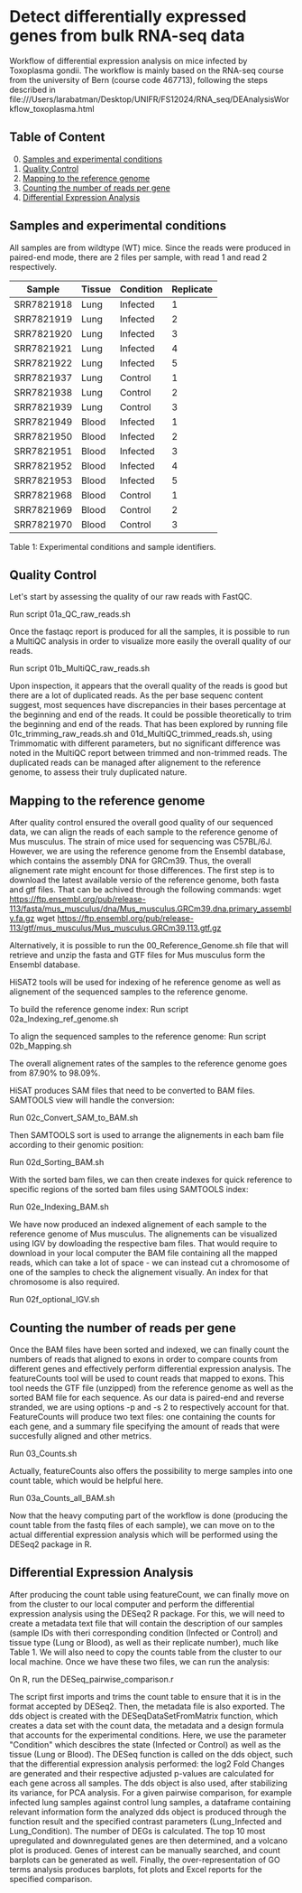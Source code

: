 # Detect differentially expressed genes from bulk RNA-seq data
Workflow of differential expression analysis on mice infected by Toxoplasma gondii.
The workflow is mainly based on the RNA-seq course from the university of Bern (course code 467713), following the steps described in file:///Users/larabatman/Desktop/UNIFR/FS12024/RNA_seq/DEAnalysisWorkflow_toxoplasma.html


## Table of Content

0. [Samples and experimental conditions](#samples-and-experimental-conditions)
1. [Quality Control](#quality-control)
2. [Mapping to the reference genome](#mapping-to-the-reference-genome)
3. [Counting the number of reads per gene](#counting-the-number-of-reads-per-gene)
4. [Differential Expression Analysis](#differential-expression-analysis)

## Samples and experimental conditions
All samples are from wildtype  (WT) mice. 
Since the reads were produced in paired-end mode, there are 2 files per sample, with read 1 and read 2 respectively.


| Sample    | Tissue  | Condition | Replicate |
|-----------|---------|-----------|-----------|
| SRR7821918 | Lung    | Infected  | 1         |
| SRR7821919 | Lung    | Infected  | 2         |
| SRR7821920 | Lung    | Infected  | 3         |
| SRR7821921 | Lung    | Infected  | 4         |
| SRR7821922 | Lung    | Infected  | 5         |
| SRR7821937 | Lung    | Control   | 1         |
| SRR7821938 | Lung    | Control   | 2         |
| SRR7821939 | Lung    | Control   | 3         |
| SRR7821949 | Blood   | Infected  | 1         |
| SRR7821950 | Blood   | Infected  | 2         |
| SRR7821951 | Blood   | Infected  | 3         |
| SRR7821952 | Blood   | Infected  | 4         |
| SRR7821953 | Blood   | Infected  | 5         |
| SRR7821968 | Blood   | Control   | 1         |
| SRR7821969 | Blood   | Control   | 2         |
| SRR7821970 | Blood   | Control   | 3         |

Table 1: Experimental conditions and sample identifiers.

## Quality Control

Let's start by assessing the quality of our raw reads with FastQC.

Run script 01a_QC_raw_reads.sh

Once the fastaqc report is produced for all the samples, it is possible to run a MultiQC analysis in order to visualize more easily the overall quality of our reads.

Run script 01b_MultiQC_raw_reads.sh

Upon inspection, it appears that the overall quality of the reads is good but there are a lot of duplicated reads. As the per base sequenc content suggest, most sequences have discrepancies in their bases percentage at the beginning and end of the reads. It could be possible theoretically to trim the beginning and end of the reads. That has been explored by running file 01c_trimming_raw_reads.sh and 01d_MultiQC_trimmed_reads.sh, using Trimmomatic with different parameters, but no significant difference was noted in the MultiQC report between trimmed and non-trimmed reads. 
The duplicated reads can be managed after alignement to the reference genome, to assess their truly duplicated nature. 

## Mapping to the reference genome

After quality control ensured the overall good quality of our sequenced data, we can align the reads of each sample to the reference genome of Mus musculus. The strain of mice used for sequencing was C57BL/6J. However, we are using the reference genome from the Ensembl database, which contains the assembly DNA for GRCm39. Thus, the overall alignement rate might encount for those differences. 
The first step is to download the latest available versio of the reference genome, both fasta and gtf files. That can be achived through the following commands: 
wget https://ftp.ensembl.org/pub/release-113/fasta/mus_musculus/dna/Mus_musculus.GRCm39.dna.primary_assembly.fa.gz
wget https://ftp.ensembl.org/pub/release-113/gtf/mus_musculus/Mus_musculus.GRCm39.113.gtf.gz

Alternatively, it is possible to run the 00_Reference_Genome.sh file that will retrieve and unzip the fasta and GTF files for Mus musculus form the Ensembl database. 

HiSAT2 tools will be used for indexing of he reference genome as well as alignement of the sequenced samples to the reference genome.

To build the reference genome index: 
Run script 02a_Indexing_ref_genome.sh

To align the sequenced samples to the reference genome:
Run script 02b_Mapping.sh

The overall alignement rates of the samples to the reference genome goes from 87.90% to 98.09%. 

HiSAT produces SAM files that need to be converted to BAM files. SAMTOOLS view will handle the conversion:

Run 02c_Convert_SAM_to_BAM.sh

Then SAMTOOLS sort is used to arrange the alignements in each bam file according to their genomic position:

Run 02d_Sorting_BAM.sh

With the sorted bam files, we can then create indexes for quick reference to specific regions of the sorted bam files using SAMTOOLS index:

Run 02e_Indexing_BAM.sh

We have now produced an indexed alignement of each sample to the reference genome of Mus musculus. The alignements can be visualized using IGV by dowloading the respective bam files. That would require to download in your local computer the BAM file containing all the mapped reads, which can take a lot of space - we can instead cut a chromosome of one of the samples to check the alignement visually. An index for that chromosome is also required. 

Run 02f_optional_IGV.sh

## Counting the number of reads per gene

Once the BAM files have been sorted and indexed, we can finally count the numbers of reads that aligned to exons in  order to compare counts from different genes and effectively perform differential expression analysis. 
The featureCounts tool will be used to count reads that mapped to exons. This tool needs the GTF file (unzipped) from the reference genome as well as the sorted BAM file for each sequence. As our data is paired-end and reverse stranded, we are using options -p and -s 2 to respectively account for that. FeatureCounts will produce two text files: one containing the counts for each gene, and a summary file specifying the amount of reads that were succesfully aligned and other metrics. 

Run 03_Counts.sh

Actually, featureCounts also offers the possibility to merge samples into one count table, which would be helpful here. 

Run 03a_Counts_all_BAM.sh

Now that the heavy computing part of the workflow is done (producing the count table from the fastq files of each sample), we can move on to the actual differential expression analysis which will be performed using the DESeq2 package in R.

## Differential Expression Analysis

After producing the count table using featureCount, we can finally move on from the cluster to our local computer and perform the differential expression analysis using the DESeq2 R package.
For this, we will need to create a metadata text file that will contain the description of our samples (sample IDs with theri corresponding condition (Infected or Control) and tissue type (Lung or Blood), as well as their replicate number), much like Table 1.
We will also need to copy the counts table from the cluster to our local machine. 
Once we have these two files, we can run the analysis:

On R, run the DESeq_pairwise_comparison.r

The script first imports and trims the count table to ensure that it is in the format accepted by DESeq2. Then, the metadata file is also exported. 
The dds object is created with the DESeqDataSetFromMatrix function, which creates a data set with the count data, the metadata and a design formula that accounts for the experimental conditions. Here, we use the parameter "Condition" which descibres the state (Infected or Control) as well as the tissue (Lung or Blood).
The DESeq function is called on the dds object, such that the differential expression analysis performed: the log2 Fold Changes are generated and their respective adjusted p-values are calculated for each gene across all samples. 
The dds object is also used, after stabilizing its variance, for PCA analysis.
For a given pairwise comparison, for example infected lung samples against control lung samples, a dataframe containing relevant information form the analyzed dds object is produced through the function result and the specified contrast parameters (Lung_Infected and Lung_Condition). The number of DEGs is calculated. The top 10 most upregulated and downregulated genes are then determined, and a volcano plot is produced. Genes of interest can be manually searched, and count barplots can be generated as well. 
Finally, the over-representation of GO terms analysis produces barplots, fot plots and Excel reports for the specified comparison. 

<!--

#Check the status of your repository
git status

#Stage changes
git add filename   # or use 'git add .' to stage all changes

#Commit changes
git commit -m "Your commit message"

#Push to GitHub
git push origin main

#To save changes before pulling
git stash


#To retrieve the changes after pulling
git stash pop
-->

